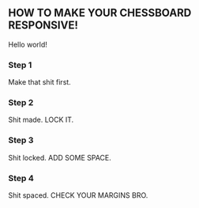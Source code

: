 ## HOW TO MAKE YOUR CHESSBOARD RESPONSIVE! 

Hello world! 

### Step 1

Make that shit first.

### Step 2

Shit made. LOCK IT.

### Step 3

Shit locked. ADD SOME SPACE.

### Step 4

Shit spaced. CHECK YOUR MARGINS BRO.
